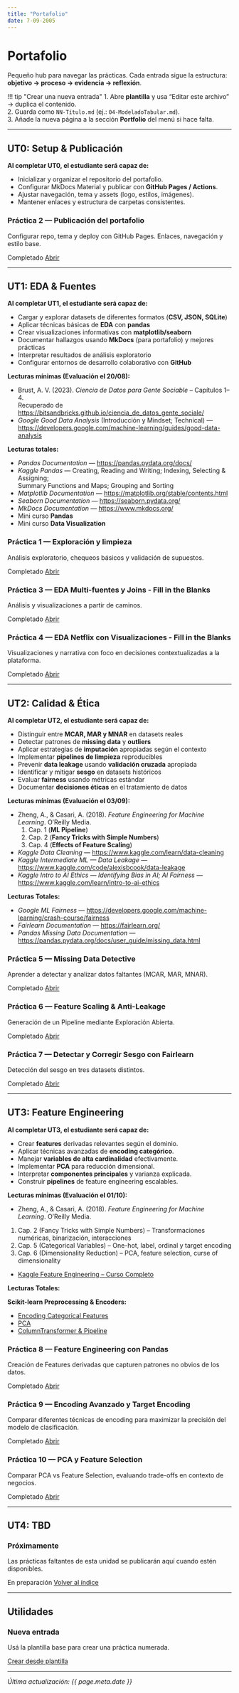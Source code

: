 ```yaml
---
title: "Portafolio"
date: 7-09-2005
---
```


# Portafolio


Pequeño hub para navegar las prácticas. Cada entrada sigue la estructura:
**objetivo → proceso → evidencia → reflexión**.

!!! tip "Crear una nueva entrada"
    1. Abre **plantilla** y usa “Editar este archivo” → duplica el contenido.  
    2. Guarda como `NN-Título.md` (ej.: `04-ModeladoTabular.md`).  
    3. Añade la nueva página a la sección **Portfolio** del menú si hace falta.

---


## UT0: Setup & Publicación

**Al completar UT0, el estudiante será capaz de:**

- Inicializar y organizar el repositorio del portafolio.
- Configurar MkDocs Material y publicar con **GitHub Pages / Actions**.
- Ajustar navegación, tema y assets (logo, estilos, imágenes).
- Mantener enlaces y estructura de carpetas consistentes.

<div class="cards-grid shortcuts portfolio-list">

  <div class="card">
    <h3>Práctica 2 — Publicación del portafolio</h3>
    <p>Configurar repo, tema y deploy con GitHub Pages. Enlaces, navegación y estilo base.</p>
    <p class="actions">
      <span class="pill">Completado</span>
      <a class="md-button md-button--primary" href="Práctica2/">Abrir</a>
    </p>
  </div>

</div>

---

## UT1: EDA & Fuentes

**Al completar UT1, el estudiante será capaz de:**

- Cargar y explorar datasets de diferentes formatos (**CSV, JSON, SQLite**)
- Aplicar técnicas básicas de **EDA** con **pandas**
- Crear visualizaciones informativas con **matplotlib/seaborn**
- Documentar hallazgos usando **MkDocs** (para portafolio) y mejores prácticas
- Interpretar resultados de análisis exploratorio
- Configurar entornos de desarrollo colaborativo con **GitHub**

**Lecturas mínimas (Evaluación el 20/08):**

- Brust, A. V. (2023). *Ciencia de Datos para Gente Sociable* – Capítulos 1–4.  
  Recuperado de <https://bitsandbricks.github.io/ciencia_de_datos_gente_sociale/>
- *Google Good Data Analysis* (Introducción y Mindset; Technical) —  
  <https://developers.google.com/machine-learning/guides/good-data-analysis>

**Lecturas totales:**

- *Pandas Documentation* — <https://pandas.pydata.org/docs/>
- *Kaggle Pandas* — Creating, Reading and Writing; Indexing, Selecting & Assigning;  
  Summary Functions and Maps; Grouping and Sorting
- *Matplotlib Documentation* — <https://matplotlib.org/stable/contents.html>
- *Seaborn Documentation* — <https://seaborn.pydata.org/>
- *MkDocs Documentation* — <https://www.mkdocs.org/>
- Mini curso **Pandas**
- Mini curso **Data Visualization**

<div class="cards-grid shortcuts portfolio-list">

  <div class="card">
    <h3>Práctica 1 — Exploración y limpieza</h3>
    <p>Análisis exploratorio, chequeos básicos y validación de supuestos.</p>
    <p class="actions">
      <span class="pill">Completado</span>
      <a class="md-button md-button--primary" href="Práctica1/">Abrir</a>
    </p>
  </div>

  <div class="card">
    <h3>Práctica 3 — EDA Multi-fuentes y Joins - Fill in the Blanks</h3>
    <p>Análisis y visualizaciones a partir de caminos.</p>
    <p class="actions">
      <span class="pill">Completado</span>
      <a class="md-button md-button--primary" href="Práctica3/">Abrir</a>
    </p>
  </div>

  <div class="card">
    <h3>Práctica 4 — EDA Netflix con Visualizaciones - Fill in the Blanks</h3>
    <p>Visualizaciones y narrativa con foco en decisiones contextualizadas a la plataforma.</p>
    <p class="actions">
      <span class="pill">Completado</span>
      <a class="md-button md-button--primary" href="Práctica4/">Abrir</a>
    </p>
  </div>

</div>

---

## UT2: Calidad & Ética

**Al completar UT2, el estudiante será capaz de:**

- Distinguir entre **MCAR, MAR y MNAR** en datasets reales
- Detectar patrones de **missing data** y **outliers**
- Aplicar estrategias de **imputación** apropiadas según el contexto
- Implementar **pipelines de limpieza** reproducibles
- Prevenir **data leakage** usando **validación cruzada** apropiada
- Identificar y mitigar **sesgo** en datasets históricos
- Evaluar **fairness** usando métricas estándar
- Documentar **decisiones éticas** en el tratamiento de datos

**Lecturas mínimas (Evaluación el 03/09):**

- Zheng, A., & Casari, A. (2018). *Feature Engineering for Machine Learning*. O’Reilly Media.  
  1. Cap. 1 (**ML Pipeline**)  
  2. Cap. 2 (**Fancy Tricks with Simple Numbers**)  
  3. Cap. 4 (**Effects of Feature Scaling**)
- *Kaggle Data Cleaning* — <https://www.kaggle.com/learn/data-cleaning>
- *Kaggle Intermediate ML — Data Leakage* — <https://www.kaggle.com/code/alexisbcook/data-leakage>
- *Kaggle Intro to AI Ethics — Identifying Bias in AI; AI Fairness* —  
  <https://www.kaggle.com/learn/intro-to-ai-ethics>

**Lecturas Totales:**

- *Google ML Fairness* — <https://developers.google.com/machine-learning/crash-course/fairness>
- *Fairlearn Documentation* — <https://fairlearn.org/>
- *Pandas Missing Data Documentation* —  
  <https://pandas.pydata.org/docs/user_guide/missing_data.html>


<div class="cards-grid shortcuts portfolio-list">

  <div class="card">
    <h3>Práctica 5 — Missing Data Detective </h3>
    <p>Aprender a detectar y analizar datos faltantes (MCAR, MAR, MNAR).</p>
    <p class="actions">
      <span class="pill">Completado</span>
      <a class="md-button md-button--primary" href="Práctica5/">Abrir</a>
    </p>
  </div>

  <div class="card">
    <h3>Práctica 6 — Feature Scaling & Anti-Leakage </h3>
    <p> Generación de un Pipeline mediante Exploración Abierta.</p>
    <p class="actions">
      <span class="pill">Completado</span>
      <a class="md-button md-button--primary" href="Práctica6/">Abrir</a>
    </p>
  </div>

  <div class="card">
    <h3>Práctica 7 — Detectar y Corregir Sesgo con Fairlearn </h3>
    <p> Detección del sesgo en tres datasets distintos.</p>
    <p class="actions">
      <span class="pill">Completado</span>
      <a class="md-button md-button--primary" href="Práctica7/">Abrir</a>
    </p>
  </div>

</div>

---

## UT3: Feature Engineering

**Al completar UT3, el estudiante será capaz de:**

- Crear **features** derivadas relevantes según el dominio.
- Aplicar técnicas avanzadas de **encoding categórico**.  
- Manejar **variables de alta cardinalidad** efectivamente. 
- Implementar **PCA** para reducción dimensional.  
- Interpretar **componentes principales** y varianza explicada.  
- Construir **pipelines** de feature engineering escalables. 

**Lecturas mínimas (Evaluación el 01/10):**

- Zheng, A., & Casari, A. (2018). *Feature Engineering for Machine Learning*. O’Reilly Media.  
1. Cap. 2 (Fancy Tricks with Simple Numbers) – Transformaciones numéricas, binarización, interacciones  
2. Cap. 5 (Categorical Variables) – One-hot, label, ordinal y target encoding  
3. Cap. 6 (Dimensionality Reduction) – PCA, feature selection, curse of dimensionality 
- [Kaggle Feature Engineering – Curso Completo](https://www.kaggle.com/learn/feature-engineering)

**Lecturas Totales:**

**Scikit-learn Preprocessing & Encoders:**

- [Encoding Categorical Features](https://scikit-learn.org/stable/modules/preprocessing.html#encoding-categorical-features)  
- [PCA](https://scikit-learn.org/stable/modules/decomposition.html#pca)  
- [ColumnTransformer & Pipeline](https://scikit-learn.org/stable/modules/compose.html) 


<div class="cards-grid shortcuts portfolio-list">

  <div class="card">
    <h3>Práctica 8 — Feature Engineering con Pandas </h3>
    <p> Creación de Features derivadas que capturen patrones no obvios de los datos.</p>
    <p class="actions">
      <span class="pill">Completado</span>
      <a class="md-button md-button--primary" href="Práctica8/">Abrir</a>
    </p>
  </div>

  <div class="card">
    <h3>Práctica 9 — Encoding Avanzado y Target Encoding </h3>
    <p> Comparar diferentes técnicas de encoding para maximizar la precisión del modelo de clasificación.</p>
    <p class="actions">
      <span class="pill">Completado</span>
      <a class="md-button md-button--primary" href="Práctica9/">Abrir</a>
    </p>
  </div>

  <div class="card">
    <h3>Práctica 10 — PCA y Feature Selection </h3>
    <p> Comparar PCA vs Feature Selection, evaluando trade-offs en contexto de negocios.</p>
    <p class="actions">
      <span class="pill">Completado</span>
      <a class="md-button md-button--primary" href="Práctica10/">Abrir</a>
    </p>
  </div>
</div>


---

## UT4: TBD

<div class="cards-grid shortcuts portfolio-list">

  <div class="card">
    <h3>Próximamente</h3>
    <p>Las prácticas faltantes de esta unidad se publicarán aquí cuando estén disponibles.</p>
    <p class="actions">
      <span class="pill">En preparación</span>
      <a class="md-button" href="../">Volver al índice</a>
    </p>
  </div>

</div>

---

## Utilidades

<div class="cards-grid shortcuts portfolio-list">

  <div class="card">
    <h3>Nueva entrada</h3>
    <p>Usá la plantilla base para crear una práctica numerada.</p>
    <p class="actions">
      <a class="md-button" href="plantilla/">Crear desde plantilla</a>
    </p>
  </div>

</div>

---

_Última actualización: {{ page.meta.date }}_


